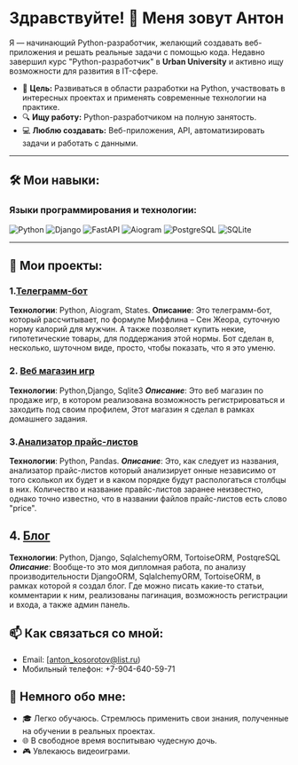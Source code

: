 # Здравствуйте! 👋 Меня зовут Антон

Я — начинающий Python-разработчик, желающий создавать веб-приложения и решать реальные задачи с помощью кода. Недавно
завершил курс "Python-разработчик" в **Urban University** и активно ищу возможности для развития в IT-сфере.

- 🎯 **Цель:** Развиваться в области разработки на Python, участвовать в интересных проектах и применять современные
  технологии на практике.
- 🔍 **Ищу работу:** Python-разработчиком на полную занятость.
- 💻 **Люблю создавать:** Веб-приложения, API, автоматизировать задачи и работать с данными.

---

## 🛠️ Мои навыки:

### Языки программирования и технологии:

![Python](https://img.shields.io/badge/Python-3776AB?style=for-the-badge&logo=python&logoColor=white)
![Django](https://img.shields.io/badge/Django-092E20?style=for-the-badge&logo=django&logoColor=white)
![FastAPI](https://img.shields.io/badge/FastAPI-009688?style=for-the-badge&logo=fastapi&logoColor=white)
![Aiogram](https://img.shields.io/badge/Aiogram-009688?style=for-the-badge&logo=telegram&logoColor=white)
![PostgreSQL](https://img.shields.io/badge/PostgreSQL-336791?style=for-the-badge&logo=postgresql&logoColor=white)
![SQLite](https://img.shields.io/badge/SQLite-07405E?style=for-the-badge&logo=sqlite&logoColor=white)

---

## 🌟 Мои проекты:

### 1.[Телеграмм-бот](https://github.com/Antoniozus89/InLineKeyboard/blob/main/InLineKeyboard.py)

**Технологии**: Python, Aiogram, States.
**Описание**: Это телеграмм-бот, который рассчитывает, по формуле Миффлина – Сен Жеора, суточную норму калорий для
мужчин. А также позволяет купить некие, гипотетические товары, для поддержания этой нормы. Бот сделан в, несколько,
шуточном виде, просто, чтобы показать, что я это уменю.

### 2. [Веб магазин игр](https://github.com/Antoniozus89/-.-HTML-Django-)

**Технологии**: Python,Django, Sqlite3
***Описание***: Это веб магазин по продаже игр, в котором реализована возможность регистрироваться и заходить под своим
профилем, Этот магазин я сделал в рамках домашнего задания.

### 3.[Анализатор прайс-листов](https://github.com/Antoniozus89/PriceListAnalyzer/tree/main/PriceListAnalyzer)

**Технологии**: Python, Pandas.
***Описание***: Это, как следует из названия, анализатор прайс-листов который анализирует онные независимо от того
сколькол их будет и в каком порядке будут распологаться столбцы в них. Количество и название правйс-листов заранее
неизвестно, однако точно известно, что в названии файлов прайс-листов есть слово "price".

## 4. [Блог](https://github.com/Antoniozus89/diplom_finaly)

**Технологии**: Python, Django, SqlalchemyORM, TortoiseORM, PostqreSQL
***Описание***: Вообще-то это моя дипломная работа, по анализу производительности DjangoORM, SqlalchemyORM, TortoiseORM,
в рамках которой я создал блог. Где можно писать какие-то статьи, комментарии к ним, реализованы пагинация, возможность
регистрации и входа, а также админ панель. 

## 📫 Как связаться со мной:

- Email: [anton_kosorotov@list.ru)
- Мобильный телефон: +7-904-640-59-71

## 👀 Немного обо мне:
- 🎓 Легко обучаюсь. Стремлюсь применить свои знания, полученные на обучении в реальных проектах. 
- 🌐 В свободное время воспитываю чудесную дочь.
- 🎮 Увлекаюсь видеоиграми.  


